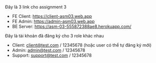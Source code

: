 Đây là 3 link cho assignment 3

- FE Client: https://client-asm03.web.app
- FE Admin: https://admin-asm03.web.app
- BE Server: https://asm-03-555872388ae8.herokuapp.com/

Đây là tài khoản đã đăng ký cho 3 role khác nhau

- Client: client@test.com / 12345678 (hoặc user có thể tự đăng ký mới)
- Admin: admin@test.com / 12345678
- Support: support@test.com / 12345678
